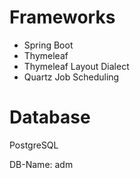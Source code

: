 

# Frameworks
* Spring Boot
* Thymeleaf
* Thymeleaf Layout Dialect
* Quartz Job Scheduling

# Database
PostgreSQL

DB-Name: adm
